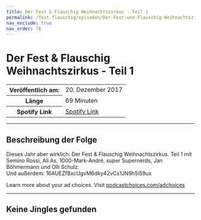 ```yaml
---
title: Der Fest & Flauschig Weihnachtszirkus - Teil 1
permalink: /fest-flauschig/episoden/Der-Fest-und-Flauschig-Weihnachtszirkus-Teil-1
nav_exclude: true
nav_order: 78
---
```


# Der Fest & Flauschig Weihnachtszirkus - Teil 1
<table class="resp-table dcf-table dcf-table-responsive dcf-table-bordered dcf-table-striped dcf-w-100%">
                    <tbody>
                        <tr>
                            <th scope="row">Veröffentlich am:</th>
                            <td data-label="Veröffentlich am:">20. Dezember 2017</td>
                        </tr>
                        <tr>
                            <th scope="row">Länge </th>
                            <td data-label="Länge ">69 Minuten</td>
                        </tr><tr>
                                <th scope="row">Spotify Link</th>
                                <td data-label="Spotify Link"><a href="https://open.spotify.com/episode/5Z9jkNnyXZndzXplOmRl0G">Spotify Link</a></td>
                            </tr></tbody>
                </table>

***

## Beschreibung der Folge

<div>
Dieses Jahr aber wirklich: Der Fest &amp; Flauschig Weihnachtszirkus. Teil 1 mit Semino Rossi, Ali As, 1000-Mark-André, super Supernerds, Jan Böhmermann und Olli Schulz.  <br> Und außerdem: 16AUEZfBxcUgvM6dky42vCs1JN9h5i59ux<p> </p><p>Learn more about your ad choices. Visit <a href="https://podcastchoices.com/adchoices">podcastchoices.com/adchoices</a></p>  
</div>

***

## Keine Jingles gefunden